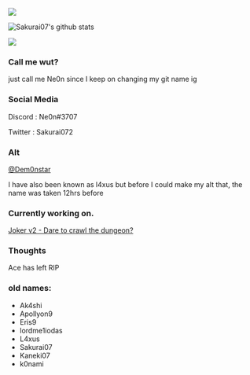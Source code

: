 ![](https://komarev.com/ghpvc/?username=sakurai07)

![Sakurai07's github stats](https://github-readme-stats.vercel.app/api?username=ehnryu&count_private=true&theme=radical)

<img src="https://github-readme-stats.vercel.app/api/top-langs/?username=ehnryu&layout=compact&langs_count=8&theme=dark">

### Call me wut?

just call me Ne0n since I keep on changing my git name ig


### Social Media
Discord : Ne0n#3707

Twitter : Sakurai072

### Alt
<a href="https://github.com/Dem0nstar/">@Dem0nstar</a>

I have also been known as l4xus but before I could make my alt that, the name was taken 12hrs before

### Currently working on.

<a href="https://github.com/ehnryu/Joker-v2">Joker v2 - Dare to crawl the dungeon?</a>

### Thoughts

Ace has left RIP

### old names:
- Ak4shi
- Apollyon9
- Eris9
- lordme1iodas
- L4xus
- Sakurai07
- Kaneki07
- k0nami
